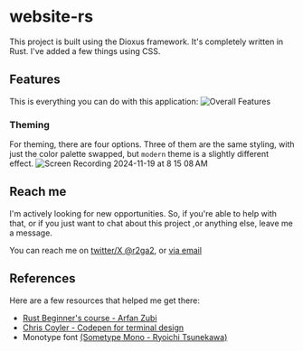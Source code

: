 # website-rs

This project is built using the Dioxus framework. It's completely written in Rust. I've added a few things using CSS.

## Features

This is everything you can do with this application:
![Overall Features](https://github.com/user-attachments/assets/f90801be-0a53-4bf1-b435-e61ab321aa20)

### Theming
For theming, there are four options. Three of them are the same styling, with just the color palette swapped, but `modern` theme is a slightly different effect.
![Screen Recording 2024-11-19 at 8 15 08 AM](https://github.com/user-attachments/assets/64889ba4-2fc2-4971-9b02-003f0a53c12d)


## Reach me

I'm actively looking for new opportunities. So, if you're able to help with that, or if you just want to chat about this project ,or anything else, leave me a message. 

You can reach me on [twitter/X @r2ga2](https://x.com/r2ga2), or [via email](mailto:raghunadham315@gmail.com)

## References

Here are a few resources that helped me get there:

- [Rust Beginner's course - Arfan Zubi](https://www.youtube.com/watch?v=BpPEoZW5IiY)
- [Chris Coyler - Codepen for terminal design](https://codepen.io/chriscoyier/pen/GBbOJd)
- Monotype font [(Sometype Mono - Ryoichi Tsunekawa)](https://fonts.google.com/specimen/Sometype+Mono)

